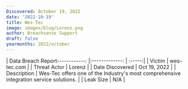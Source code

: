 ```yaml
---
Discovered: October 19, 2022
date: '2022-10-19'
title: Wes-Tec
image: images/blog/Lorenz.png
author: Breachsense Support
draft: false
yearmonths: 2022/october
---
```


| Data Breach Report------------:     |:-------------:    | :-----:|
| Victim      | wes-tec.com      | 
| Threat Actor      | Lorenz      | 
| Date Discovered      | Oct 19, 2022      | 
| Description      | Wes-Tec offers one of the Industry's most comprehensive integration service solutions.      | 
| Leak Size      | N/A      | 

